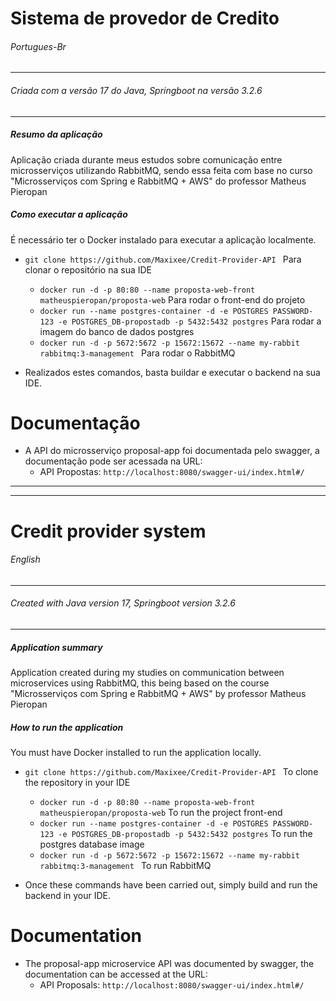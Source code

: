 # Sistema de provedor de Credito

######  Portugues-Br

---
######  Criada com a versão 17 do Java, Springboot na versão 3.2.6

---

##### Resumo da aplicação
Aplicação criada durante meus estudos sobre comunicação entre microsserviços utilizando RabbitMQ, 
sendo essa feita com base no curso "Microsserviços com Spring e RabbitMQ + AWS" do professor Matheus Pieropan

##### Como executar a aplicação
É necessário ter o Docker instalado para executar a aplicação localmente.
- ```git clone https://github.com/Maxixee/Credit-Provider-API ``` Para clonar o repositório na sua IDE
  - ```docker run -d -p 80:80 --name proposta-web-front matheuspieropan/proposta-web``` Para rodar o front-end do projeto
  - ```docker run --name postgres-container -d -e POSTGRES PASSWORD-123 -e POSTGRES_DB-propostadb -p 5432:5432 postgres``` Para rodar a imagem do banco de dados postgres
  - ```docker run -d -p 5672:5672 -p 15672:15672 --name my-rabbit rabbitmq:3-management ``` Para rodar o RabbitMQ

- Realizados estes comandos, basta buildar e executar o backend na sua IDE.

# Documentação

- A API do microsserviço proposal-app foi documentada pelo swagger, a documentação pode ser acessada na URL: 
  - API Propostas: ```http://localhost:8080/swagger-ui/index.html#/```

---

---

# Credit provider system

###### English

---
###### Created with Java version 17, Springboot version 3.2.6

---

##### Application summary
Application created during my studies on communication between microservices using RabbitMQ,
this being based on the course "Microsserviços com Spring e RabbitMQ + AWS" by professor Matheus Pieropan

##### How to run the application
You must have Docker installed to run the application locally.
- ```git clone https://github.com/Maxixee/Credit-Provider-API ``` To clone the repository in your IDE
  - ```docker run -d -p 80:80 --name proposta-web-front matheuspieropan/proposta-web``` To run the project front-end
  - ```docker run --name postgres-container -d -e POSTGRES PASSWORD-123 -e POSTGRES_DB-propostadb -p 5432:5432 postgres``` To run the postgres database image
  - ```docker run -d -p 5672:5672 -p 15672:15672 --name my-rabbit rabbitmq:3-management ``` To run RabbitMQ

- Once these commands have been carried out, simply build and run the backend in your IDE.

# Documentation

- The proposal-app microservice API was documented by swagger, the documentation can be accessed at the URL:
  - API Proposals: ```http://localhost:8080/swagger-ui/index.html#/```






